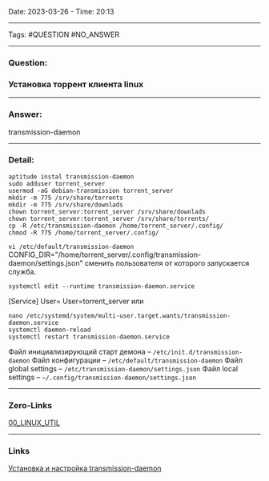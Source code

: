 Date: 2023-03-26 - Time: 20:13
___
Tags: #QUESTION #NO_ANSWER
___
### Question:
### Установка торрент клиента linux
___
### Answer:
transmission-daemon
___
### Detail:
```shell
aptitude instal transmission-daemon
sudo adduser torrent_server
usermod -aG debian-transmission torrent_server                          
mkdir -m 775 /srv/share/torrents                                        
mkdir -m 775 /srv/share/downlads                                        
chown torrent_server:torrent_server /srv/share/downlads                 
chown torrent_server:torrent_server /srv/share/torrents/                                                                 
cp -R /etc/transmission-daemon /home/torrent_server/.config/           
chmod -R 775 /home/torrent_server/.config/
```
`vi /etc/default/transmission-daemon` 
CONFIG_DIR="/home/torrent_server/.config/transmission-daemon/settings.json"
сменить пользователя от которого запускается служба.
```shell
systemctl edit --runtime transmission-daemon.service
```
[Service]
User=
User=torrent_server 
или
```shell
nano /etc/systemd/system/multi-user.target.wants/transmission-daemon.service
systemctl daemon-reload
systemctl restart transmission-daemon.service
```

Файл инициализирующий старт демона – `/etc/init.d/transmission-daemon`
Файл конфигурации – `/etc/default/transmission-daemon`
Файл global settings – `/etc/transmission-daemon/settings.json`
Файл local settings – `~/.config/transmission-daemon/settings.json`

___
### Zero-Links
[00_LINUX_UTIL](../__Z_CORE/00_LINUX_UTIL.md)
___
### Links
[Установка и настройка transmission-daemon](https://habr.com/ru/post/658463/)